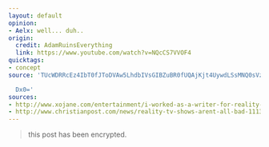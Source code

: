 ```yaml
---
layout: default
opinion:
- Aelx: well... duh..
origin:
  credit: AdamRuinsEverything
  link: https://www.youtube.com/watch?v=NQcCS7VVOF4
quicktags:
- concept
source: 'TUcWDRRcEz4IbT0fJToDVAw5LhdbIVsGIBZuBR0fUQAjKjt4UywdLSsMNQ0sVzwQUyYNKE5CBFtY

  Dx0='
sources:
- http://www.xojane.com/entertainment/i-worked-as-a-writer-for-reality-shows-heres-the-deal
- http://www.christianpost.com/news/reality-tv-shows-arent-all-bad-111364/
---
```


> this post has been encrypted.